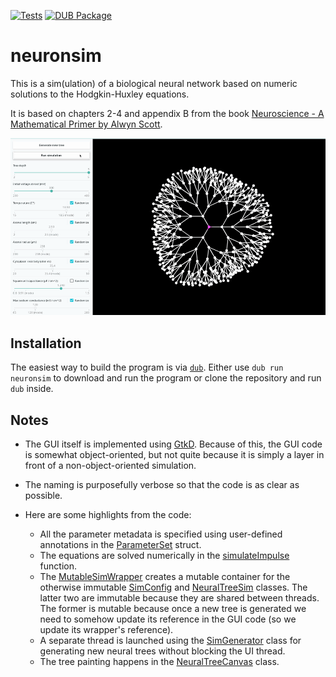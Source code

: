 [![Tests](https://github.com/v--/neuronsim/workflows/Tests/badge.svg)](https://github.com/v--/neuronsim/actions?query=workflow%3ATests) [![DUB Package](https://img.shields.io/dub/v/neuronsim.svg)](http://code.dlang.org/packages/neuronsim)

# neuronsim

This is a sim(ulation) of a biological neural network based on numeric solutions to the Hodgkin-Huxley equations.

It is based on chapters 2-4 and appendix B from the book [Neuroscience - A Mathematical Primer by Alwyn Scott](https://www.springer.com/gp/book/9780387954035).

![Screencast](./screencast.gif)

## Installation

The easiest way to build the program is via [`dub`](https://dub.pm/). Either use `dub run neuronsim` to download and run the program or clone the repository and run `dub` inside.

## Notes

* The GUI itself is implemented using [GtkD](https://gtkd.org/). Because of this, the GUI code is somewhat object-oriented, but not quite because it is simply a layer in front of a non-object-oriented simulation.

* The naming is purposefully verbose so that the code is as clear as possible.

* Here are some highlights from the code:
  * All the parameter metadata is specified using user-defined annotations in the [ParameterSet](./source/neuronsim/sim/parameter_set.d) struct.
  * The equations are solved numerically in the [simulateImpulse](./source/neuronsim/sim/impulse_sim.d) function.
  * The [MutableSimWrapper](./source/neuronsim/sim/mutable_sim_wrapper.d) creates a mutable container for the otherwise immutable [SimConfig](./source/neuronsim/sim/sim_config.d) and [NeuralTreeSim](./source/neuronsim/sim/neural_tree_sim.d) classes. The latter two are immutable because they are shared between threads. The former is mutable because once a new tree is generated we need to somehow update its reference in the GUI code (so we update its wrapper's reference).
  * A separate thread is launched using the [SimGenerator](./source/neuronsim/sim/sim_generator.d) class for generating new neural trees without blocking the UI thread.
  * The tree painting happens in the [NeuralTreeCanvas](./source/neuronsim/gui/neural_tree_canvas.d) class.
